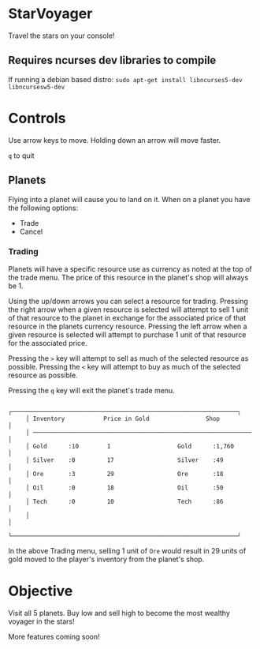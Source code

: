 # StarVoyager
Travel the stars on your console!

## Requires ncurses dev libraries to compile
If running a debian based distro:
`sudo apt-get install libncurses5-dev libncursesw5-dev`


# Controls

Use arrow keys to move. Holding down an arrow will move faster.

`q` to quit


## Planets

Flying into a planet will cause you to land on it. When on a planet you have the following options:

- Trade
- Cancel

### Trading
Planets will have a specific resource use as currency as noted at the top of the trade menu. The price of this resource in the planet's shop will always be 1.

Using the up/down arrows you can select a resource for trading.
Pressing the right arrow when a given resource is selected will attempt to sell 1 unit of that resource to the planet in exchange for the associated price of that resource in the planets currency resource.
Pressing the left arrow when a given resource is selected will attempt to purchase 1 unit of that resource for the associated price.

Pressing the `>` key will attempt to sell as much of the selected resource as possible.
Pressing the `<` key will attempt to buy as much of the selected resource as possible.

Pressing the `q` key will exit the planet's trade menu.
```
     ┌────────────────────────────────────────────────────────────────┐
     │ Inventory           Price in Gold                Shop          │
     │ ────────────────────────────────────────────────────────────── │
     │ Gold      :10        1                   Gold      :1,760      │
     │ Silver    :0         17                  Silver    :49         │
     │ Ore       :3         29                  Ore       :18         │
     │ Oil       :0         18                  Oil       :50         │
     │ Tech      :0         10                  Tech      :86         │
     │                                                                │
     └────────────────────────────────────────────────────────────────┘
```
In the above Trading menu, selling 1 unit of `Ore` would result in 29 units of gold moved to the player's inventory from the planet's shop.

# Objective

Visit all 5 planets. Buy low and sell high to become the most wealthy voyager in the stars!

More features coming soon!
